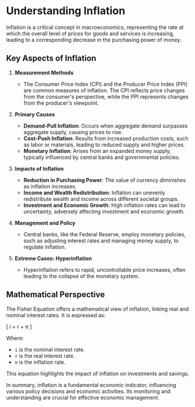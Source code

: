 # Understanding Inflation

Inflation is a critical concept in macroeconomics, representing the rate at which the overall level of prices for goods and services is increasing, leading to a corresponding decrease in the purchasing power of money.

## Key Aspects of Inflation

1. **Measurement Methods**
   - The Consumer Price Index (CPI) and the Producer Price Index (PPI) are common measures of inflation. The CPI reflects price changes from the consumer's perspective, while the PPI represents changes from the producer's viewpoint.

2. **Primary Causes**
   - **Demand-Pull Inflation**: Occurs when aggregate demand surpasses aggregate supply, causing prices to rise.
   - **Cost-Push Inflation**: Results from increased production costs, such as labor or materials, leading to reduced supply and higher prices.
   - **Monetary Inflation**: Arises from an expanded money supply, typically influenced by central banks and governmental policies.

3. **Impacts of Inflation**
   - **Reduction in Purchasing Power**: The value of currency diminishes as inflation increases.
   - **Income and Wealth Redistribution**: Inflation can unevenly redistribute wealth and income across different societal groups.
   - **Investment and Economic Growth**: High inflation rates can lead to uncertainty, adversely affecting investment and economic growth.

4. **Management and Policy**
   - Central banks, like the Federal Reserve, employ monetary policies, such as adjusting interest rates and managing money supply, to regulate inflation.

5. **Extreme Cases: Hyperinflation**
   - Hyperinflation refers to rapid, uncontrollable price increases, often leading to the collapse of the monetary system.

## Mathematical Perspective

The Fisher Equation offers a mathematical view of inflation, linking real and nominal interest rates. It is expressed as:

\[ i = r + π \]

Where:
- `i` is the nominal interest rate.
- `r` is the real interest rate.
- `π` is the inflation rate.

This equation highlights the impact of inflation on investments and savings.

In summary, inflation is a fundamental economic indicator, influencing various policy decisions and economic activities. Its monitoring and understanding are crucial for effective economic management.
